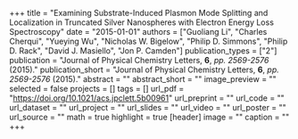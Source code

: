 +++
title = "Examining Substrate-Induced Plasmon Mode Splitting and Localization in Truncated Silver Nanospheres with Electron Energy Loss Spectroscopy"
date = "2015-01-01"
authors = ["Guoliang Li", "Charles Cherqui", "Yueying Wu", "Nicholas W. Bigelow", "Philip D. Simmons", "Philip D. Rack", "David J. Masiello", "Jon P. Camden"]
publication_types = ["2"]
publication = "Journal of Physical Chemistry Letters, **6**, _pp. 2569-2576_ (2015)."
publication_short = "Journal of Physical Chemistry Letters, **6**, _pp. 2569-2576_ (2015)."
abstract = ""
abstract_short = ""
image_preview = ""
selected = false
projects = []
tags = []
url_pdf = "https://doi.org/10.1021/acs.jpclett.5b00961"
url_preprint = ""
url_code = ""
url_dataset = ""
url_project = ""
url_slides = ""
url_video = ""
url_poster = ""
url_source = ""
math = true
highlight = true
[header]
image = ""
caption = ""
+++
